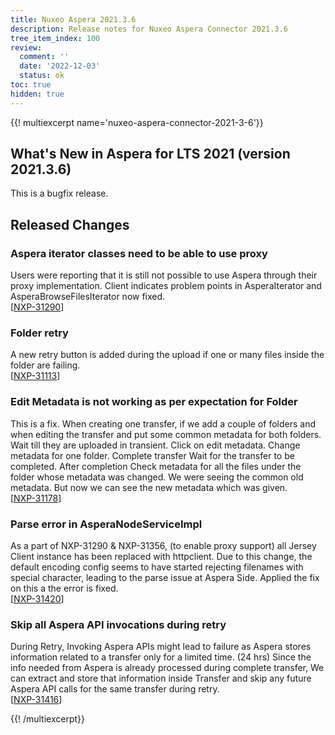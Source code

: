 ```yaml
---
title: Nuxeo Aspera 2021.3.6
description: Release notes for Nuxeo Aspera Connector 2021.3.6
tree_item_index: 100
review:
  comment: ''
  date: '2022-12-03'
  status: ok
toc: true
hidden: true
---
```


{{! multiexcerpt name='nuxeo-aspera-connector-2021-3-6'}}
## What's New in Aspera for LTS 2021 (version 2021.3.6)

This is a bugfix release.

## Released Changes

### Aspera iterator classes need to be able to use proxy
Users were reporting that it is still not possible to use Aspera through their proxy implementation. Client indicates problem points in AsperaIterator and AsperaBrowseFilesIterator now fixed.
<br/>[[NXP-31290](https://jira.nuxeo.com/browse/NXP-31290)]

### Folder retry
A new retry button is added during the upload if one or many files inside the folder are failing.
<br/>[[NXP-31113](https://jira.nuxeo.com/browse/NXP-31113)]

### Edit Metadata is not working as per expectation for Folder
This is a fix. When creating one transfer, if we add a couple of folders and when editing the transfer and put some common metadata for both folders.
Wait till they are uploaded in transient. Click on edit metadata. Change metadata for one folder. Complete transfer
Wait for the transfer to be completed. After completion Check metadata for all the files under the folder whose metadata was changed.
We were seeing the common old metadata. But now we can see the new metadata which was given.
<br/>[[NXP-31178](https://jira.nuxeo.com/browse/NXP-31178)]

### Parse error in AsperaNodeServiceImpl
As a part of NXP-31290 & NXP-31356, (to enable proxy support) all Jersey Client instance has been replaced with httpclient.
Due to this change, the default encoding config seems to have started rejecting filenames with special character, leading to the parse issue at Aspera Side. Applied the fix on this a the error is fixed.
<br/>[[NXP-31420](https://jira.nuxeo.com/browse/NXP-31420)]

### Skip all Aspera API invocations during retry
During Retry, Invoking Aspera APIs might lead to failure as Aspera stores information related to a transfer only for a limited time. (24 hrs)
Since the info needed from Aspera is already processed during complete transfer, We can extract and store that information inside Transfer and skip any future Aspera API calls for the same transfer during retry.
<br/>[[NXP-31416](https://jira.nuxeo.com/browse/NXP-31416)]

{{! /multiexcerpt}}
